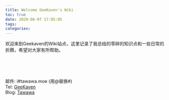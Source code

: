 ```yaml
---
title: Welcome GeeKaven's Wiki
toc: true
date: 2020-06-07 17:05:05
tags:
categories:
---
```


欢迎来到Geekaven的Wiki站点，这里记录了我总结的零碎的知识点和一些日常的折腾，希望对大家有所帮助。  

</br>
</br>
</br>


邮件: i#tawawa.moe (用@替换#)  
Tel: [GeeKaven](https://t.me/geekaven)  
Blog: [Tawawa](http://tawawa.moe/)  
